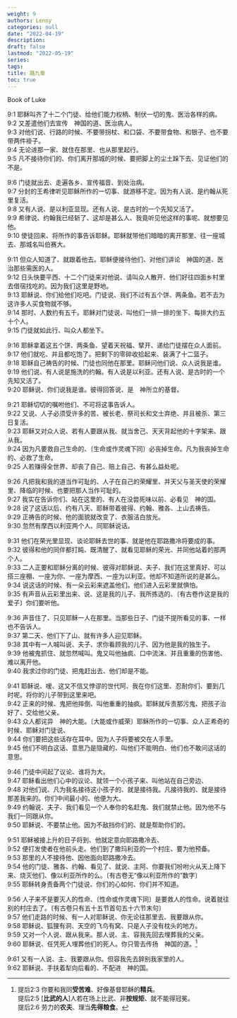 ```yaml
---
weight: 9
authors: Lenny
categories: null
date: "2022-04-19"
description: 
draft: false
lastmod: "2022-05-19"
series:
tags: 
title: 路九章
toc: true
---
```

Book of Luke
<!--more-->

9:1 耶稣叫齐了十二个门徒、给他们能力权柄、制伏一切的鬼、医治各样的病。  
9:2 又差遣他们去宣传　神国的道、医治病人。  
9:3 对他们说、行路的时候、不要带拐杖、和口袋、不要带食物、和银子、也不要带两件褂子。  
9:4 无论进那一家、就住在那里、也从那里起行。  
9:5 凡不接待你们的、你们离开那城的时候、要把脚上的尘土跺下去、见证他们的不是。  

9:6 门徒就出去、走遍各乡、宣传福音、到处治病。  
9:7 分封的王希律听见耶稣所作的一切事、就游移不定。因为有人说、是约翰从死里复活。  
9:8 又有人说、是以利亚显现。还有人说、是古时的一个先知又活了。  
9:9 希律说、约翰我已经斩了、这却是甚么人、我竟听见他这样的事呢、就想要见他。  
9:10 使徒回来、将所作的事告诉耶稣。耶稣就带他们暗暗的离开那里、往一座城去、那城名叫伯赛大。  

9:11 但众人知道了、就跟着他去。耶稣便接待他们、对他们讲论　神国的道、医治那些需医的人。  
9:12 日头快要平西、十二个门徒来对他说、请叫众人散开、他们好往四面乡村里去借宿找吃的。因为我们这里是野地。  
9:13 耶稣说、你们给他们吃吧。门徒说、我们不过有五个饼、两条鱼。若不去为这许多人买食物就不够。  
9:14 那时、人数约有五千。耶稣对门徒说、叫他们一排一排的坐下、每排大约五十个人。  
9:15 门徒就如此行、叫众人都坐下。  

9:16 耶稣拿着这五个饼、两条鱼、望着天祝福、擘开、递给门徒摆在众人面前。  
9:17 他们就吃、并且都吃饱了。把剩下的零碎收拾起来、装满了十二篮子。  
9:18 耶稣自己祷告的时候、门徒也同他在那里。耶稣问他们说、众人说我是谁。  
9:19 他们说、有人说是施洗的约翰。有人说是以利亚。还有人说、是古时的一个先知又活了。  
9:20 耶稣说、你们说我是谁。彼得回答说、是　神所立的基督。  

9:21 耶稣切切的嘱咐他们、不可将这事告诉人。  
9:22 又说、人子必须受许多的苦、被长老、祭司长和文士弃绝、并且被杀、第三日复活。  
9:23 耶稣又对众人说、若有人要跟从我、就当舍己、天天背起他的十字架来、跟从我。  
9:24 因为凡要救自己生命的、〔生命或作灵魂下同〕必丧掉生命。凡为我丧掉生命的、必救了生命。  
9:25 人若赚得全世界、却丧了自己、赔上自己、有甚么益处呢。  

9:26 凡把我和我的道当作可耻的、人子在自己的荣耀里、并天父与圣天使的荣耀里、降临的时候、也要把那人当作可耻的。  
9:27 我实在告诉你们、站在这里的、有人在没尝死味以前、必看见　神的国。  
9:28 说了这话以后、约有八天、耶稣带着彼得、约翰、雅各、上山去祷告。  
9:29 正祷告的时候、他的面貌就改变了、衣服洁白放光。  
9:30 忽然有摩西以利亚两个人、同耶稣说话。  

9:31 他们在荣光里显现、谈论耶稣去世的事、就是他在耶路撒冷将要成的事。  
9:32 彼得和他的同伴都打盹、既清醒了、就看见耶稣的荣光、并同他站着的那两个人。  
9:33 二人正要和耶稣分离的时候、彼得对耶稣说、夫子、我们在这里真好、可以搭三座棚、一座为你、一座为摩西、一座为以利亚。他却不知道所说的是甚么。  
9:34 说这话的时候、有一朵云彩来遮盖他们。他们进入云彩里就惧怕。  
9:35 有声音从云彩里出来、说、这是我的儿子、我所拣选的、〔有古卷作这是我的爱子〕你们要听他。  

9:36 声音住了、只见耶稣一人在那里。当那些日子、门徒不提所看见的事、一样也不告诉人。  
9:37 第二天、他们下了山、就有许多人迎见耶稣。  
9:38 其中有一人喊叫说、夫子、求你看顾我的儿子、因为他是我的独生子。  
9:39 他被鬼抓住、就忽然喊叫。鬼又叫他抽疯、口中流沫、并且重重的伤害他、难以离开他。  
9:40 我求过你的门徒、把鬼赶出去、他们却是不能。  

9:41 耶稣说、嗳、这又不信又悖谬的世代阿、我在你们这里、忍耐你们、要到几时呢。将你的儿子带到这里来吧。  
9:42 正来的时候、鬼把他摔倒、叫他重重的抽疯。耶稣就斥责那污鬼、把孩子治好了、交给他父亲。  
9:43 众人都诧异　神的大能。〔大能或作威荣〕耶稣所作的一切事、众人正希奇的时候、耶稣对门徒说、  
9:44 你们要把这些话存在耳中。因为人子将要被交在人手里。  
9:45 他们不明白这话、意思乃是隐藏的、叫他们不能明白、他们也不敢问这话的意思。  

9:46 门徒中间起了议论、谁将为大。  
9:47 耶稣看出他们心中的议论、就领一个小孩子来、叫他站在自己旁边、  
9:48 对他们说、凡为我名接待这小孩子的、就是接待我。凡接待我的、就是接待那差我来的。你们中间最小的、他便为大。  
9:49 约翰说、夫子、我们看见一个人奉你的名赶鬼、我们就禁止他。因为他不与我们一同跟从你。  
9:50 耶稣说、不要禁止他。因为不敌挡你们的、就是帮助你们的。  

9:51 耶稣被接上升的日子将到、他就定意向耶路撒冷去、  
9:52 便打发使者在他前头走。他们到了撒玛利亚的一个村庄、要为他预备。  
9:53 那里的人不接待他、因他面向耶路撒冷去。  
9:54 他的门徒、雅各、约翰、看见了、就说、主阿、你要我们吩咐火从天上降下来、烧灭他们、像以利亚所作的么。〔有古卷无“像以利亚所作的”数字〕  
9:55 耶稣转身责备两个门徒说、你们的心如何、你们并不知道。  

9:56 人子来不是要灭人的性命、〔性命或作灵魂下同〕是要救人的性命。说着就往别的村庄去了。〔有古卷只有五十五节首句五十六节末句〕   
9:57 他们走路的时候、有一人对耶稣说、你无论往那里去、我要跟从你。  
9:58 耶稣说、狐狸有洞、天空的飞鸟有窝、只是人子没有枕头的地方。  
9:59 又对一个人说、跟从我来。那人说、主、容我先回去埋葬我的父亲。  
9:60 耶稣说、任凭死人埋葬他们的死人。你只管去传扬　神国的道。[^1]  

9:61 又有一人说、主、我要跟从你。但容我先去辞别我家里的人。  
9:62 耶稣说、手扶着犁向后看的、不配进　神的国。  

[^1]: 提后2:3 你要和我同**受苦难**、好像基督耶稣的**精兵**。  
提后2:5 [**比武的人**]人若在场上比武、非**按规矩**、就不能得冠冕。  
提后2:6 劳力的**农夫**、理当**先得粮食**。  
